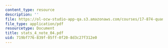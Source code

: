 ```yaml
---
content_type: resource
description: ''
file: https://ol-ocw-studio-app-qa.s3.amazonaws.com/courses/17-874-quantitative-research-methods-multivariate-spring-2004/719bf776839f05ff0f208d3c27f312e0_stats_4_note_04.pdf
file_type: application/pdf
resourcetype: Document
title: stats_4_note_04.pdf
uid: 719bf776-839f-05ff-0f20-8d3c27f312e0
---
```

